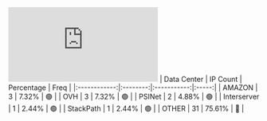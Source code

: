 ![Diagramm](https://github.com/obajay/StateSync-snapshots/blob/main/Projects/Dora/1/README.md)
| Data Center | IP Count | Percentage | Freq |
|:------------:|:--------:|:-----------:|:-----:|
| AMAZON | 3 | 7.32% | 🟢 |
| OVH | 3 | 7.32% | 🟢 |
| PSINet | 2 | 4.88% | 🟢 |
| Interserver | 1 | 2.44% | 🟢 |
| StackPath | 1 | 2.44% | 🟢 |
| OTHER | 31 | 75.61% | 🔴 |